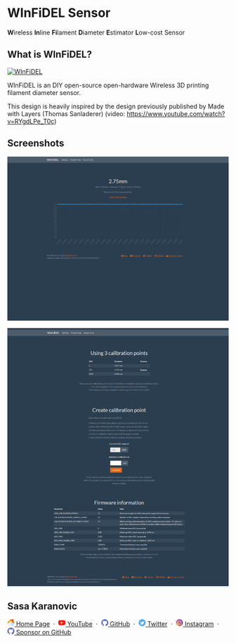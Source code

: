 # WInFiDEL Sensor

**W**ireless
**In**line
**Fi**lament
**D**iameter
**E**stimator
**L**ow-cost
Sensor

## What is WInFiDEL?

[![WInFiDEL](http://img.youtube.com/vi/FzXX6JxIw_Q/0.jpg)](https://www.youtube.com/watch?v=FzXX6JxIw_Q "WInFiDEL - DIY 3D Printing Filament Diameter Sensor")

WInFiDEL is an DIY open-source open-hardware Wireless 3D printing filament diameter sensor.

This design is heavily inspired by the design previously published by Made with Layers (Thomas Sanladerer) (video: https://www.youtube.com/watch?v=RYgdLPe_T0c)


## Screenshots

![Home](assets/WInFiDEL_home.png)

![Calibration](assets/WInFiDEL_settings.png)

## Sasa Karanovic

<a href="https://sasakaranovic.com/" target="_blank" title="Sasa Karanovic Home Page"><img src="https://raw.githubusercontent.com/SasaKaranovic/common/master/assets/img_home.png" width="16"> Home Page</a> &nbsp;&middot;&nbsp;
<a href="https://youtube.com/c/sasakaranovic" target="_blank" title="Sasa Karanovic on YouTube"><img src="https://raw.githubusercontent.com/SasaKaranovic/common/master/assets/img_youtube.png" width="16"> YouTube</a> &nbsp;&middot;&nbsp;
<a href="https://github.com/sasakaranovic" target="_blank" title="Sasa Karanovic on GitHub"><img src="https://raw.githubusercontent.com/SasaKaranovic/common/master/assets/img_github.png" width="16"> GitHub</a> &nbsp;&middot;&nbsp;
<a href="https://twitter.com/_sasakaranovic_" target="_blank" title="Sasa Karanovic on Twitter"><img src="https://raw.githubusercontent.com/SasaKaranovic/common/master/assets/img_twitter.png" width="16"> Twitter</a> &nbsp;&middot;&nbsp;
<a href="https://instagram.com/_sasakaranovic_" target="_blank" title="Sasa Karanovic on Instagram"><img src="https://raw.githubusercontent.com/SasaKaranovic/common/master/assets/img_instagram.png" width="16"> Instagram</a> &nbsp;&middot;&nbsp;
<a href="https://github.com/sponsors/SasaKaranovic" target="_blank" title="Sponsor on GitHub"><img src="https://raw.githubusercontent.com/SasaKaranovic/common/master/assets/img_github.png" width="16"> Sponsor on GitHub</a>
